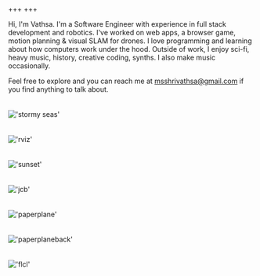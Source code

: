 +++
+++

Hi, I'm Vathsa. I'm a Software Engineer with experience in full stack development and robotics. I've worked on web apps, a browser game, motion planning & visual SLAM for drones. I love programming and learning about how computers work under the hood. Outside of work, I enjoy sci-fi, heavy music, history, creative coding, synths. I also make music occasionally.

Feel free to explore and you can reach me at msshrivathsa@gmail.com if you find anything to talk about.
\
\
\
!['stormy seas'](/stormyseas.jpg)
\
\
\
!['rviz'](/rviz.png)
\
\
\
!['sunset'](/sunset.jpg)
\
\
\
!['jcb'](/jcb.jpg)
\
\
\
!['paperplane'](/paperplane.PNG)
\
\
\
!['paperplaneback'](/paperplaneback.PNG)
\
\
\
!['flcl'](/flcl.png)
